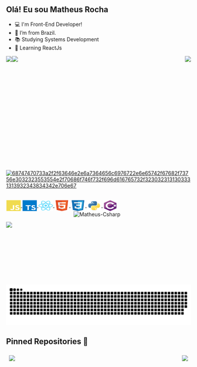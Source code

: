 ## Olá! Eu sou Matheus Rocha
- :computer: I'm Front-End Developer!
- :house_with_garden: I’m from Brazil.
- 📚 Studying Systems Development
- 🌱 Learning ReactJs
<div>
  <a href="https://github.com/MatheusR-Dev">
  <img align="right" height="310em" src = "https://github-readme-stats.vercel.app/api/top-langs/?username=MatheusR-Dev&hide=html,css,java,shaderlab,kotlin,hlsl&theme=tokyonight">
    
  <img align="left" height="155em" src="https://github-readme-streak-stats.herokuapp.com/?user=MatheusR-Dev&show_icons=true&locale=en&layout=compact&theme=tokyonight&line_height=0" />
    
  <img align="left" height="155em" src="https://github-readme-stats.vercel.app/api?username=MatheusR-Dev&show_icons=true&theme=tokyonight"/>
</div>

<br></br>
  
![68747470733a2f2f63646e2e6a7364656c6976722e6e65742f67682f73756e3032323553554e2f70686f746f732f696d616765732f3230323131303331313932343834342e706e67](https://user-images.githubusercontent.com/68398315/159965657-4beec4d9-fdf1-46cf-87df-844bc356c761.png)
  
<div style="display: inline_block"><br>
  <img align="center" alt="Matheus-Js" height="30" width="40" src="https://raw.githubusercontent.com/devicons/devicon/master/icons/javascript/javascript-plain.svg">
  <img align="center" alt="Matheus-Ts" height="30" width="40" src="https://raw.githubusercontent.com/devicons/devicon/master/icons/typescript/typescript-plain.svg">
  <img align="center" alt="Matheus-React" height="30" width="40" src="https://raw.githubusercontent.com/devicons/devicon/master/icons/react/react-original.svg">
  <img align="center" alt="Matheus-HTML" height="30" width="40" src="https://raw.githubusercontent.com/devicons/devicon/master/icons/html5/html5-original.svg">
  <img align="center" alt="Matheus-CSS" height="30" width="40" src="https://raw.githubusercontent.com/devicons/devicon/master/icons/css3/css3-original.svg">
  <img align="center" alt="Matheus-React" height="30" width="40" src="https://raw.githubusercontent.com/devicons/devicon/master/icons/python/python-original.svg">
  <img align="center" alt="Matheus-Csharp" height="30" width="40" src="https://raw.githubusercontent.com/devicons/devicon/master/icons/csharp/csharp-original.svg">
</div>
  
  <img style="margin-right: 20px" align="right" alt="Matheus-Csharp" height="200" width="300" src="https://user-images.githubusercontent.com/68398315/159033936-c0cb5e21-dcfb-48dc-a4cc-4913c06766b8.gif">

##
  
<div>
  <a href="https://instagram.com/matheusfelipelr" target="_blank"><img src="https://img.shields.io/badge/-Instagram-%23E4405F?style=for-the-badge&logo=instagram&logoColor=white" target="_blank"></a>
</div>

![github contribution grid snake animation](https://raw.githubusercontent.com/platane/platane/output/github-contribution-grid-snake.svg)

## Pinned Repositories 📌

<a href="https://github.com/MatheusR-Dev/Hexa-Clone">
  <img align="left" style="margin:0.5rem" src="https://github-readme-stats.vercel.app/api/pin/?username=MatheusR-Dev&repo=Hexa-Clone&title_color=ffffff&text_color=c9cacc&icon_color=4AB197&bg_color=1A2B34" />
</a>

<a href="https://github.com/MatheusR-Dev/Twitter-clone">
  <img align="right" style="margin:0.5rem" src="https://github-readme-stats.vercel.app/api/pin/?username=MatheusR-Dev&repo=Twitter-clone&title_color=ffffff&text_color=c9cacc&icon_color=4AB197&bg_color=1A2B34" />
</a>

